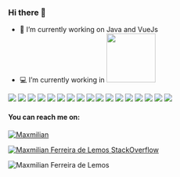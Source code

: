 ### Hi there 👋

- 🔭 I’m currently working on Java and VueJs
- 💻 I’m currently working in  [<img src="https://vegamonitoramento.com.br/wp-content/uploads/2022/04/logo-vega-s.png" width=100>](https://vegamonitoramento.com.br/)


<p>
<img src="https://img.shields.io/badge/TypeScript-007ACC?style=for-the-badge&logo=typescript&logoColor=white">
<img src="https://img.shields.io/badge/Node.js-339933?style=for-the-badge&logo=nodedotjs&logoColor=white">
<img src="https://img.shields.io/badge/Mocha-8D6748?style=for-the-badge&logo=Mocha&logoColor=white">
<img src="https://img.shields.io/badge/Java-ED8B00?style=for-the-badge&logo=java&logoColor=white">
<img src="https://img.shields.io/badge/Spring_Boot-F2F4F9?style=for-the-badge&logo=spring-boot">
<img src="https://img.shields.io/badge/Vue.js-35495E?style=for-the-badge&logo=vuedotjs&logoColor=4FC08D">
<img src="https://img.shields.io/badge/PostgreSQL-316192?style=for-the-badge&logo=postgresql&logoColor=white">
<img src="https://img.shields.io/badge/Docker-2CA5E0?style=for-the-badge&logo=docker&logoColor=white">
<img src="https://img.shields.io/badge/kubernetes-326ce5.svg?&style=for-the-badge&logo=kubernetes&logoColor=white">
<img src="https://img.shields.io/badge/Realm-39477F?style=for-the-badge&logo=realm&logoColor=white">
<img src="https://img.shields.io/badge/React_Native-20232A?style=for-the-badge&logo=react&logoColor=61DAFB">
<img src="https://img.shields.io/badge/Ubuntu-E95420?style=for-the-badge&logo=ubuntu&logoColor=white">
<img src="https://img.shields.io/badge/Visual_Studio_Code-0078D4?style=for-the-badge&logo=visual%20studio%20code&logoColor=white">
<img src="https://img.shields.io/badge/Udemy-EC5252?style=for-the-badge&logo=Udemy&logoColor=white">
<img src="https://img.shields.io/badge/Pluralsight-F15B2A?style=for-the-badge&logo=Pluralsight&logoColor=white">
<img src="https://img.shields.io/badge/Medium-12100E?style=for-the-badge&logo=medium&logoColor=white">
<img src="https://img.shields.io/badge/dev.to-0A0A0A?style=for-the-badge&logo=devdotto&logoColor=white">
</p>

#### You can reach me on:
<a href="https://www.linkedin.com/in/maxmilian/" target="_blank">
    <img src="https://img.shields.io/badge/LinkedIn-0077B5?style=for-the-badge&logo=linkedin&logoColor=white" title="Maxmilian">
</a>

[![Maxmilian Ferreira de Lemos StackOverflow](https://github-readme-stackoverflow.vercel.app/?userID=6034820&theme=dark&layout=compact)](https://stackoverflow.com/users/6034820/max-ferreira)

![Maxmilian Ferreira de Lemos](https://github-readme-stats.vercel.app/api?username=maxdelemos&show_icons=true&title_color=fff&icon_color=bf0000&text_color=fff&bg_color=0033c6)



